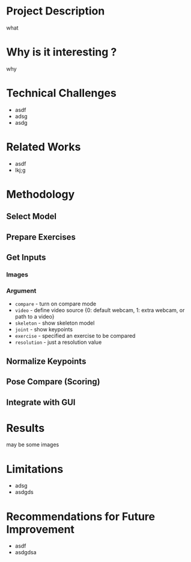# Project Description

what

# Why is it interesting ?

why

# Technical Challenges

- asdf
- adsg
- asdg

# Related Works

- asdf
- lkj;g

# Methodology

## Select Model

## Prepare Exercises

## Get Inputs

### Images

### Argument

- `compare` - turn on compare mode
- `video` - define video source {0: default webcam, 1: extra webcam, or path to a video}
- `skeleton` - show skeleton model
- `joint` - show keypoints
- `exercise` - specified an exercise to be compared
- `resolution` - just a resolution value

## Normalize Keypoints

## Pose Compare (Scoring)

## Integrate with GUI

# Results

may be some images

# Limitations

- adsg
- asdgds

# Recommendations for Future Improvement

- asdf
- asdgdsa
